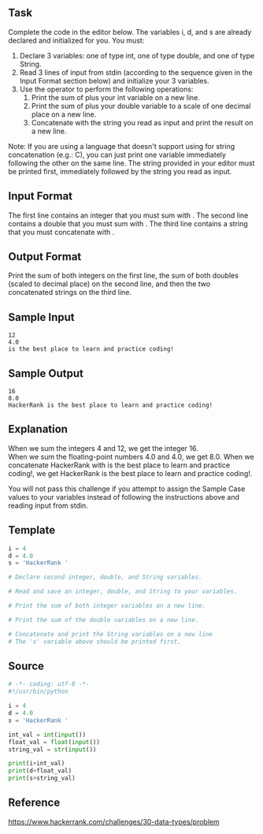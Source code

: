 ## Task 
Complete the code in the editor below. The variables i, d, and  s are already declared and initialized for you. You must:

1. Declare 3 variables: one of type int, one of type double, and one of type String.
2. Read 3 lines of input from stdin (according to the sequence given in the Input Format section below) and initialize your 3 variables.
3. Use the  operator to perform the following operations: 
   1. Print the sum of  plus your int variable on a new line.
   2. Print the sum of  plus your double variable to a scale of one decimal place on a new line.
   3. Concatenate  with the string you read as input and print the result on a new line.

Note: If you are using a language that doesn't support using  for string concatenation (e.g.: C), you can just print one variable immediately following the other on the same line. The string provided in your editor must be printed first, immediately followed by the string you read as input.

## Input Format
The first line contains an integer that you must sum with . 
The second line contains a double that you must sum with . 
The third line contains a string that you must concatenate with .

## Output Format

Print the sum of both integers on the first line, the sum of both doubles (scaled to  decimal place) on the second line, and then the two concatenated strings on the third line.

## Sample Input
```
12
4.0
is the best place to learn and practice coding!
```

## Sample Output
```
16
8.0
HackerRank is the best place to learn and practice coding!
```

## Explanation
When we sum the integers 4 and 12, we get the integer 16.  
When we sum the floating-point numbers  4.0 and 4.0, we get 8.0. 
When we concatenate HackerRank with is the best place to learn and practice coding!, we get HackerRank is the best place to learn and practice coding!.

You will not pass this challenge if you attempt to assign the Sample Case values to your variables instead of following the instructions above and reading input from stdin.

## Template
```python
i = 4
d = 4.0
s = 'HackerRank '

# Declare second integer, double, and String variables.

# Read and save an integer, double, and String to your variables.

# Print the sum of both integer variables on a new line.

# Print the sum of the double variables on a new line.

# Concatenate and print the String variables on a new line
# The 's' variable above should be printed first.
```

## Source
```python
# -*- coding: utf-8 -*-
#!/usr/bin/python

i = 4
d = 4.0
s = 'HackerRank '

int_val = int(input())
float_val = float(input())
string_val = str(input())

print(i+int_val)
print(d+float_val)
print(s+string_val)
```

## Reference
https://www.hackerrank.com/challenges/30-data-types/problem

